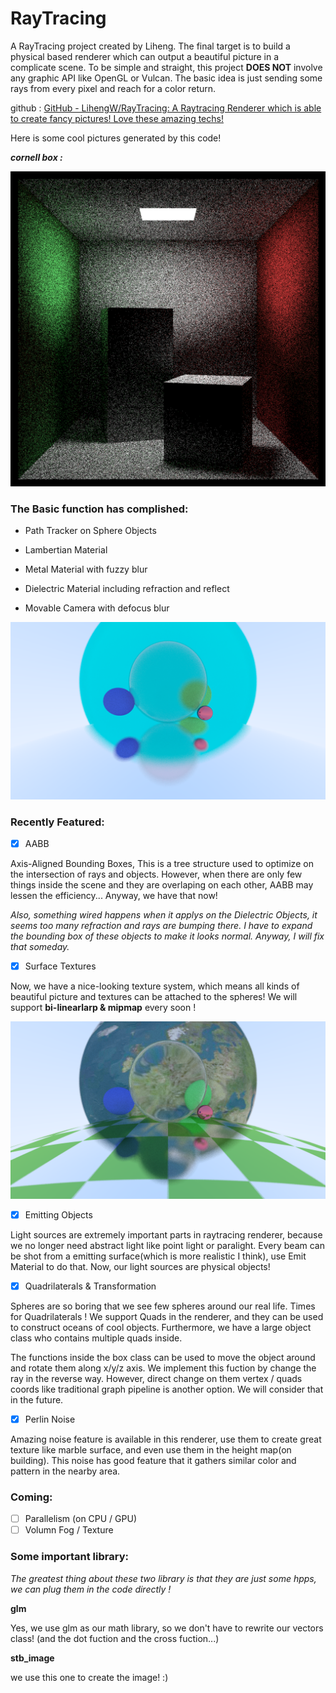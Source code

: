 # RayTracing

A RayTracing project created by Liheng. The final target is to build a physical based renderer which can output a beautiful picture in a complicate scene. To be simple and straight, this project **DOES NOT** involve any graphic API like OpenGL or Vulcan. The basic idea is just sending some rays from every pixel and reach for a color return.

github : [GitHub - LihengW/RayTracing: A Raytracing Renderer which is able to create fancy pictures! Love these amazing techs!](https://github.com/LihengW/RayTracing)

Here is some cool pictures generated by this code!

***cornell box :***

![image](EasyRayTracing/assets/Pics/CornellBox.png)

### The Basic function has complished:

* Path Tracker on Sphere Objects

* Lambertian Material

* Metal Material with fuzzy blur

* Dielectric Material including refraction and reflect

* Movable Camera with defocus blur

![image](EasyRayTracing/assets/Pics/BasicSpheres.png)

### Recently Featured:

- [x] AABB

Axis-Aligned Bounding Boxes, This is a tree structure used to optimize on the intersection of rays and objects. However, when there are only few things inside the scene and they are overlaping on each other, AABB may lessen the efficiency... Anyway, we have that now!

*Also, something wired happens when it applys on the Dielectric Objects, it seems too many refraction and rays are bumping there. I have to expand the bounding box of these objects to make it looks normal. Anyway, I will fix that someday.*

- [x] Surface Textures

Now, we have a nice-looking texture system, which means all kinds of beautiful picture and textures can be attached to the spheres! We will support **bi-linearlarp & mipmap** every soon !

![image](EasyRayTracing/assets/Pics/SurfaceTex.png)

- [x] Emitting Objects

Light sources are extremely important parts in raytracing renderer, because we no longer need abstract light like point light or paralight. Every beam can be shot from a emitting surface(which is more realistic I think), use Emit Material to do that. Now, our light sources are physical objects!

- [x] Quadrilaterals & Transformation

Spheres are so boring that we see few spheres around our real life. Times for Quadrilaterals ! We support Quads in the renderer, and they can be used to construct oceans of cool objects. Furthermore, we have a large object class who contains multiple quads inside. 

The functions inside the box class can be used to move the object around and rotate them along x/y/z axis. We implement this fuction by change the ray in the reverse way. However, direct change on them vertex / quads coords like traditional graph pipeline is another option. We will consider that in the future.

- [x] Perlin Noise

Amazing noise feature is available in this renderer, use them to create great texture like marble surface, and even use them in the height map(on building). This noise has good feature that it gathers similar color and pattern in the nearby area.

### Coming:

- [ ] Parallelism (on CPU / GPU)
- [ ] Volumn Fog / Texture

### Some important library:

*The greatest thing about these two library is that they are just some hpps, we can plug them in the code directly !*

**glm**

Yes, we use glm as our math library, so we don't have to rewrite our vectors class! (and the dot fuction and the cross fuction...)

**stb_image**

we use this one to create the image! :)
